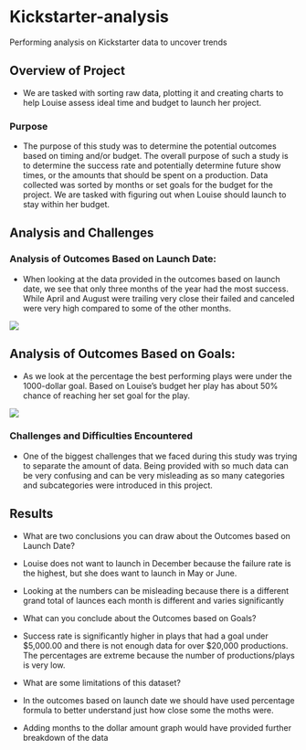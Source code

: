 # Kickstarter-analysis
Performing analysis on Kickstarter data to uncover trends
## Overview of Project
-	We are tasked with sorting raw data, plotting it and creating charts to help Louise assess ideal time and budget to launch her project. 
### Purpose
-	The purpose of this study was to determine the potential outcomes based on timing and/or budget. The overall purpose of such a study is to determine the success rate and potentially determine future 
show times, or the amounts that should be spent on a production.  Data collected was sorted by months or set goals for the budget for the project.  We are tasked with figuring out when Louise should launch 
to stay within her budget.
## Analysis and Challenges
### Analysis of Outcomes Based on Launch Date: 
-	When looking at the data provided in the outcomes based on launch date, we see that only three 
months of the year had the most success. While April and August were trailing very close their failed and canceled were very high compared to some of the other months. 
<img src="C:\Users\rolli\OneDrive\Desktop\Almir School\Resource\Theater_Outcomes_vs_Launch.png">

## Analysis of Outcomes Based on Goals: 
-	As we look at the percentage the best performing plays were under the 1000-dollar goal.  Based on Louise’s budget her play has about 50% chance of reaching her set goal for the play. 
<img src="C:\Users\rolli\OneDrive\Desktop\Almir School\Resource\Outcomes_vs_goals.png">

### Challenges and Difficulties Encountered

-	One of the biggest challenges that we faced during this study was trying to separate the amount of 
data. Being provided with so much data can be very confusing and can be very misleading as so many 
categories and subcategories were introduced in this project.  
## Results
- What are two conclusions you can draw about the Outcomes based on Launch Date?

-  Louise does not want to launch in December because the failure rate is the highest, but she does want to launch in May or June. 
-  Looking at the numbers can be misleading because there is a different grand total of launces each month is different and varies significantly 
- What can you conclude about the Outcomes based on Goals?

 - Success rate is significantly higher in plays that had a goal under $5,000.00 and there is not enough data for over $20,000 productions.  The percentages are extreme because the number of productions/plays is very low.
- What are some limitations of this dataset? 

-  In the outcomes based on launch date we should have used percentage formula to better understand just how close some the moths were. 
-  Adding months to the dollar amount graph would have provided further breakdown of the data


